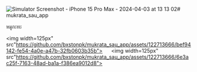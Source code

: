 ![Simulator Screenshot - iPhone 15 Pro Max - 2024-04-03 at 13 13 02]()# mukrata_sau_app

หมูกะทะ

<img width=125px" src"https://github.com/bxstonpk/mukrata_sau_app/assets/122713666/bef94142-fe54-4a0e-a47b-32fb0603b35b">
&nbsp;&nbsp;&nbsp;&nbsp;
<img width=125px" src"https://github.com/bxstonpk/mukrata_sau_app/assets/122713666/6e3ac25f-7163-48ad-ba1a-f386ea9012d8">
